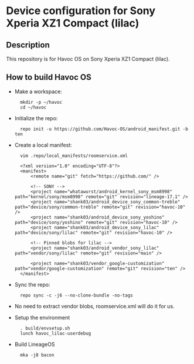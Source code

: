Device configuration for Sony Xperia XZ1 Compact (lilac)
========================================================

Description
-----------

This repository is for Havoc OS on Sony Xperia XZ1 Compact (lilac).

How to build Havoc OS
----------------------

* Make a workspace:

        mkdir -p ~/havoc
        cd ~/havoc

* Initialize the repo:

        repo init -u https://github.com/Havoc-OS/android_manifest.git -b ten

* Create a local manifest:

        vim .repo/local_manifests/roomservice.xml

        <?xml version="1.0" encoding="UTF-8"?>
        <manifest>
            <remote name="git" fetch="https://github.com/" />

            <!-- SONY -->
            <project name="whatawurst/android_kernel_sony_msm8998" path="kernel/sony/msm8998" remote="git" revision="lineage-17.1" />
            <project name="shank03/android_device_sony_common-treble" path="device/sony/common-treble" remote="git" revision="havoc-10" />
            <project name="shank03/android_device_sony_yoshino" path="device/sony/yoshino" remote="git" revision="havoc-10" />
            <project name="shank03/android_device_sony_lilac" path="device/sony/lilac" remote="git" revision="havoc-10" />

            <!-- Pinned blobs for lilac -->
            <project name="shank03/android_vendor_sony_lilac" path="vendor/sony/lilac" remote="git" revision="main" />

            <project name="shank03/vendor_google-customization" path="vendor/google-customization" remote="git" revision="ten" />
        </manifest>

* Sync the repo:

        repo sync -c -j6 --no-clone-bundle -no-tags

* No need to extract vendor blobs, roomservice.xml will do it for us.

* Setup the environment

        . build/envsetup.sh
        lunch havoc_lilac-userdebug

* Build LineageOS

        mka -j8 bacon
